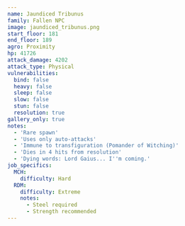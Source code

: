 ```yaml
---
name: Jaundiced Tribunus
family: Fallen NPC
image: jaundiced_tribunus.png
start_floor: 181
end_floor: 189
agro: Proximity
hp: 41726
attack_damage: 4202
attack_type: Physical
vulnerabilities:
  bind: false
  heavy: false
  sleep: false
  slow: false
  stun: false
  resolution: true
gallery_only: true
notes:
  - 'Rare spawn'
  - 'Uses only auto-attacks'
  - 'Immune to transfiguration (Pomander of Witching)'
  - 'Dies in 4 hits from resolution'
  - 'Dying words: Lord Gaius... I''m coming.'
job_specifics:
  MCH:
    difficulty: Hard
  RDM:
    difficulty: Extreme
    notes:
      - Steel required
      - Strength recommended
---
```

